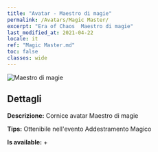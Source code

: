 ```yaml
---
title: "Avatar - Maestro di magie"
permalink: /Avatars/Magic Master/
excerpt: "Era of Chaos  Maestro di magie"
last_modified_at: 2021-04-22
locale: it
ref: "Magic Master.md"
toc: false
classes: wide
---
```

 ![Maestro di magie](/images/a/avatarFrame_37.png)

## Dettagli

 **Descrizione:** Cornice avatar Maestro di magie 

 **Tips:** Ottenibile nell'evento Addestramento Magico 

 **Is available:**  + 

